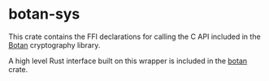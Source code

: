 # botan-sys

This crate contains the FFI declarations for calling the C API included in the
[Botan](https://botan.randombit.net/) cryptography library.

A high level Rust interface built on this wrapper is included in the
[botan](https://crates.io/crates/botan) crate.
